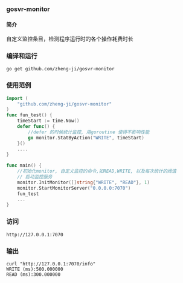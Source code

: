### gosvr-monitor

#### 简介

自定义监控条目，检测程序运行时的各个操作耗费时长

### 编译和运行

```
go get github.com/zheng-ji/gosvr-monitor
```

### 使用范例

```go
import (
    "github.com/zheng-ji/gosvr-monitor"
)
func fun_test() {
	timeStart := time.Now()
	defer func() {
		//defer 的时候统计监控, 用goroutine 使得不影响性能
		go monitor.StatByAction("WRITE", timeStart)
	}()
    ....
}

func main() {
	//初始化monitor, 自定义监控的命令,如READ,WRITE, 以及每次统计的阀值
    // 启动监控服务
	monitor.InitMonitor([]string{"WRITE", "READ"}, 1)
	monitor.StartMonitorServer("0.0.0.0:7070")
    fun_test
    ...
}
```

### 访问

```
http://127.0.0.1:7070
```

### 输出

```
curl "http://127.0.0.1:7070/info"
WRITE (ms):500.000000
READ (ms):300.000000

```

